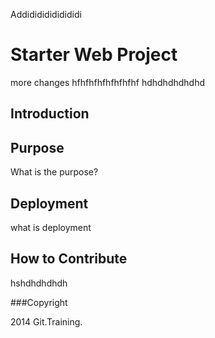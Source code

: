 Addidididididididi
# Starter Web Project
more changes
hfhfhfhfhfhfhfhf
hdhdhdhdhdhd

## Introduction
## Purpose
What is the purpose?
## Deployment
what is deployment
## How to Contribute
hshdhdhdhdh

###Copyright

2014 Git.Training.
